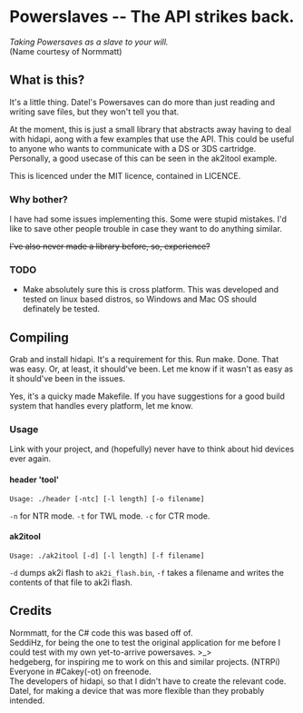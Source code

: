 # Powerslaves -- The API strikes back.
_Taking Powersaves as a slave to your will._  
(Name courtesy of Normmatt)

## What is this?
It's a little thing. Datel's Powersaves can do more than just
reading and writing save files, but they won't tell you that.

At the moment, this is just a small library that abstracts away having to deal
with hidapi, aong with a few examples that use the API. This could be useful to
anyone who wants to communicate with a DS or 3DS cartridge. Personally, a good
usecase of this can be seen in the ak2itool example.

This is licenced under the MIT licence, contained in LICENCE.

### Why bother?
I have had some issues implementing this. Some were stupid mistakes.
I'd like to save other people trouble in case they want to do anything similar.

~~I've also never made a library before, so, experience?~~

### TODO
 - Make absolutely sure this is cross platform. This was developed and tested
   on linux based distros, so Windows and Mac OS should definately be tested.

## Compiling
Grab and install hidapi. It's a requirement for this. Run make. Done.
That was easy. Or, at least, it should've been.
Let me know if it wasn't as easy as it should've been in the issues.

Yes, it's a quicky made Makefile. If you have suggestions for a good build
system that handles every platform, let me know.

### Usage
Link with your project, and (hopefully) never have to think about hid devices
ever again.

#### header 'tool'
`Usage: ./header [-ntc] [-l length] [-o filename]`

`-n` for NTR mode. `-t` for TWL mode. `-c` for CTR mode.

#### ak2itool
`Usage: ./ak2itool [-d] [-l length] [-f filename]`

`-d` dumps ak2i flash to `ak2i_flash.bin`, `-f` takes a filename and writes the
contents of that file to ak2i flash.

## Credits
Normmatt, for the C# code this was based off of.  
SeddiHz, for being the one to test the original application for me before I
could test with my own yet-to-arrive powersaves. >\_>  
hedgeberg, for inspiring me to work on this and similar projects. (NTRPi)  
Everyone in #Cakey(-ot) on freenode.  
The developers of hidapi, so that I didn't have to create the relevant code.  
Datel, for making a device that was more flexible than they probably intended.  
